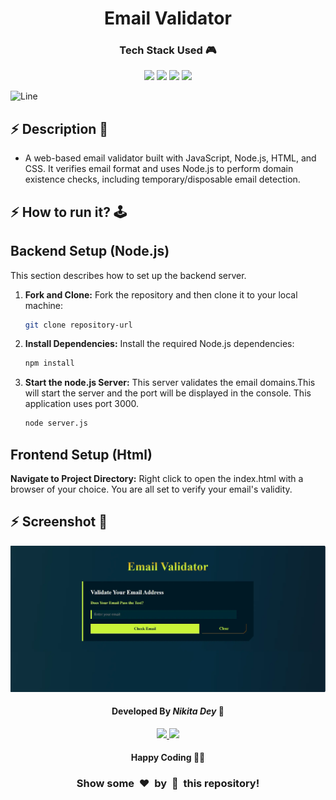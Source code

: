 <h1 align='center'><b>Email Validator</b></h1>

<!-- -------------------------------------------------------------------------------------------------------------- -->

<h3 align='center'>Tech Stack Used 🎮</h3>
<!-- enlist all the technologies used to create this project from them (Remove comment using 'ctrl+z' or 'command+z') -->

<div align='center'>
  <img src="https://img.shields.io/badge/HTML5-orange?style=for-the-badge&logo=html5&logoColor=white" />
  <img src="https://img.shields.io/badge/css-blue?style=for-the-badge&logo=css&logoColor=white" />
  <img src="https://img.shields.io/badge/javascript-%23323330.svg?style=for-the-badge&logo=javascript&logoColor=%23F7DF1E" />
  <img src="https://img.shields.io/badge/node.js-339933?style=for-the-badge&logo=Node.js&logoColor=white">
</div>

![Line](https://github.com/Avdhesh-Varshney/WebMasterLog/assets/114330097/4b78510f-a941-45f8-a9d5-80ed0705e847)

<!-- -------------------------------------------------------------------------------------------------------------- -->

## :zap: Description 📃

- A web-based email validator built with JavaScript, Node.js, HTML, and CSS.  It verifies email format and uses Node.js to perform domain existence checks, including temporary/disposable email detection.

<!-- -------------------------------------------------------------------------------------------------------------- -->

## :zap: How to run it? 🕹️

## Backend Setup (Node.js)

This section describes how to set up the backend server.

1.  **Fork and Clone:** Fork the repository and then clone it to your local machine:

    ```bash
    git clone repository-url
    ```

2.  **Install Dependencies:** Install the required Node.js dependencies:

    ```bash
    npm install
    ```
3.  **Start the node.js Server:** This server validates the email domains.This will start the server and the port will be displayed in the console. This application uses port 3000.

    ```bash
    node server.js
    ```


## Frontend Setup (Html)

  **Navigate to Project Directory:** Right click to open the index.html with a browser of your choice. You are all set to verify your email's validity.

   

<!-- -------------------------------------------------------------------------------------------------------------- -->

## :zap: Screenshot 📸

<img src="screenshot.webp">


<!-- -------------------------------------------------------------------------------------------------------------- -->

<h4 align='center'>Developed By <b><i>Nikita Dey</i></b> 👩</h4>
<p align='center'>
  <a href='https://www.linkedin.com/in/nikita-dey-4999ba1b2/'>
    <img src='https://img.shields.io/badge/linkedin-%230077B5.svg?style=for-the-badge&logo=linkedin&logoColor=white' />
  </a>
  <a href='https://github.com/DeyNik'>
    <img src='https://img.shields.io/badge/github-%23121011.svg?style=for-the-badge&logo=github&logoColor=white' />
  </a>
</p>

<h4 align='center'>Happy Coding 🧑‍💻</h4>

<h3 align="center">Show some &nbsp;❤️&nbsp; by &nbsp;🌟&nbsp; this repository!</h3>

